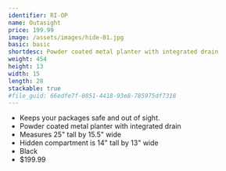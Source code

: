 ```yaml
---
identifier: RI-OP
name: Outasight
price: 199.99
image: /assets/images/hide-01.jpg
basic: basic
shortdesc: Powder coated metal planter with integrated drain
weight: 454
height: 13
width: 15
length: 28
stackable: true
#file_guid: 66edfe7f-0851-4418-93e8-785975df7318
---
```



- Keeps your packages safe and out of sight.  
- Powder coated metal planter with integrated drain  
- Measures 25" tall by 15.5" wide  
- Hidden compartment is 14" tall by 13" wide
- Black
- $199.99
